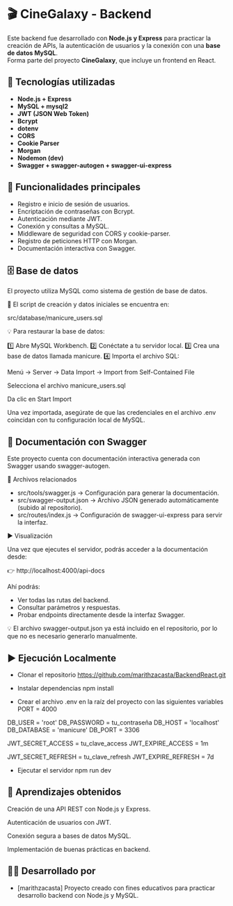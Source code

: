
# 🎬 CineGalaxy - Backend

Este backend fue desarrollado con **Node.js y Express** para practicar la creación de APIs, la autenticación de usuarios y la conexión con una **base de datos MySQL**.  
Forma parte del proyecto **CineGalaxy**, que incluye un frontend en React.


## 🚀 Tecnologías utilizadas

- **Node.js + Express**
- **MySQL + mysql2**
- **JWT (JSON Web Token)**
- **Bcrypt**
- **dotenv**
- **CORS**
- **Cookie Parser**
- **Morgan**
- **Nodemon (dev)**
- **Swagger + swagger-autogen + swagger-ui-express**


## 🧩 Funcionalidades principales

- Registro e inicio de sesión de usuarios.
- Encriptación de contraseñas con Bcrypt.
- Autenticación mediante JWT.
- Conexión y consultas a MySQL.
- Middleware de seguridad con CORS y cookie-parser.
- Registro de peticiones HTTP con Morgan.
- Documentación interactiva con Swagger.


## 🗄️ Base de datos

El proyecto utiliza MySQL como sistema de gestión de base de datos.

📍 El script de creación y datos iniciales se encuentra en:

src/database/manicure_users.sql

💡 Para restaurar la base de datos:

1️⃣ Abre MySQL Workbench.
2️⃣ Conéctate a tu servidor local.
3️⃣ Crea una base de datos llamada manicure.
4️⃣ Importa el archivo SQL:

Menú → Server → Data Import → Import from Self-Contained File

Selecciona el archivo manicure_users.sql

Da clic en Start Import

Una vez importada, asegúrate de que las credenciales en el archivo .env coincidan con tu configuración local de MySQL.


## 🧾 Documentación con Swagger

Este proyecto cuenta con documentación interactiva generada con Swagger usando swagger-autogen.

📘 Archivos relacionados

- src/tools/swagger.js → Configuración para generar la documentación.
- src/swagger-output.json → Archivo JSON generado automáticamente (subido al repositorio).
- src/routes/index.js → Configuración de swagger-ui-express para servir la interfaz.

▶️ Visualización

Una vez que ejecutes el servidor, podrás acceder a la documentación desde:

👉 http://localhost:4000/api-docs

Ahí podrás:

- Ver todas las rutas del backend.
- Consultar parámetros y respuestas.
- Probar endpoints directamente desde la interfaz Swagger.

💡 El archivo swagger-output.json ya está incluido en el repositorio, por lo que no es necesario generarlo manualmente.


## ▶️ Ejecución Localmente

- Clonar el repositorio
https://github.com/marithzacasta/BackendReact.git

- Instalar dependencias
npm install

- Crear el archivo .env en la raíz del proyecto con las siguientes variables
PORT = 4000

DB_USER  = 'root'
DB_PASSWORD = tu_contraseña
DB_HOST = 'localhost'
DB_DATABASE = 'manicure'
DB_PORT = 3306

JWT_SECRET_ACCESS = tu_clave_access
JWT_EXPIRE_ACCESS = 1m

JWT_SECRET_REFRESH = tu_clave_refresh
JWT_EXPIRE_REFRESH = 7d


- Ejecutar el servidor
npm run dev


## 🧠 Aprendizajes obtenidos

Creación de una API REST con Node.js y Express.

Autenticación de usuarios con JWT.

Conexión segura a bases de datos MySQL.

Implementación de buenas prácticas en backend.


## 🧑‍💻 Desarrollado por

- [marithzacasta] Proyecto creado con fines educativos para practicar desarrollo backend con Node.js y MySQL.